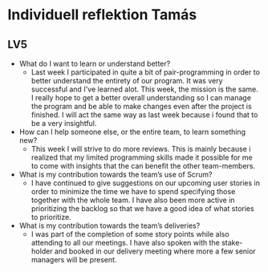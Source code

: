 # Individuell reflektion Tamás
## LV5


* What do I want to learn or understand better?
  * Last week I participated in quite a bit of pair-programming in order to better understand the entirety of our program. 
It was very successful and I've learned alot. This week, the mission is the same. I really hope to get a better overall
understanding so I can manage the program and be able to make changes even after the project is finished. I will act the
same way as last week because i found that to be a very insightful. 
* How can I help someone else, or the entire team, to learn something new?
  * This week I will strive to do more reviews. This is mainly because i realized that my limited programming skills made it possible
   for me to come with insights that the can benefit the other team-members. 
* What is my contribution towards the team’s use of Scrum?
  * I have continued to give suggestions on our upcoming user stories in order to minimize the time we have to spend specifying
  those together with the whole team. I have also been more active in prioritizing the backlog so that we have a good idea
  of what stories to prioritize.
* What is my contribution towards the team’s deliveries?
  * I was part of the completion of some story points while also attending to all our meetings. I have also spoken with the stake-
holder and booked in our delivery meeting where more a few senior managers will be present.
